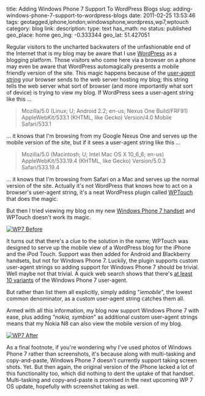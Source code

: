 title: Adding Windows Phone 7 Support To WordPress Blogs
slug: adding-windows-phone-7-support-to-wordpress-blogs
date: 2011-02-25 13:53:46
tags: geotagged,iphone,london,windowsphone,wordpress,wp7,wptouch
category: blog
link: 
description: 
type: text
has_math: no
status: published
geo_place: home
geo_lng: -0.333344
geo_lat: 51.427051

Regular visitors to the uncharted backwaters of the unfashionable end of the Internet that is my blog may be aware that I use [WordPress](http://wordpress.org/ "http://wordpress.org/") as a blogging platform. Those visitors who come here via a browser on a phone may even be aware that WordPress automagically presents a mobile friendly version of the site. This magic happens because of the [user-agent string](http://show-ip.net/useragent/ "http://show-ip.net/useragent/") your browser sends to the web server hosting my blog; this string tells the web server what sort of browser (and more importantly what sort of device) is trying to view my blog. If WordPress sees a user-agent string like this ...

<!-- TEASER_END -->


> Mozilla/5.0 (Linux; U; Android 2.2; en-us; Nexus One Build/FRF91) AppleWebKit/533.1 (KHTML, like Gecko) Version/4.0 Mobile Safari/533.1


... it knows that I'm browsing from my Google Nexus One and serves up the mobile version of the site, but if it sees a user-agent string like this ...

> Mozilla/5.0 (Macintosh; U; Intel Mac OS X 10\_6\_6; en-us) AppleWebKit/533.19.4 (KHTML, like Gecko) Version/5.0.3 Safari/533.19.4


... it knows that I'm browsing from Safari on a Mac and serves up the normal version of the site. Actually it's not WordPress that knows how to act on a browser's user-agent string, it's a neat WordPress plugin called [WPTouch](http://wordpress.org/extend/plugins/wptouch/ "http://wordpress.org/extend/plugins/wptouch/") that does the magic.

But then I tried viewing my blog on my new [Windows Phone 7 handset](http://www.flickr.com/photos/vicchi/5470758996/ "http://www.flickr.com/photos/vicchi/5470758996/") and WPTouch doesn't work its magic.

[![](/wp-content/uploads/2011/02/WP7-Before-224x300.jpg "WP7 Before")](/wp-content/uploads/2011/02/WP7-Before.jpg "/wp-content/uploads/2011/02/WP7-Before.jpg")

It turns out that there's a clue to the solution in the name; WPTouch was designed to serve up the mobile view of a WordPress blog for the iPhone and the iPod Touch. Support was then added for Android and Blackberry handsets, but not for Windows Phone 7. Luckily, the plugin supports custom user-agent strings so adding support for Windows Phone 7 should be trivial. Well maybe not that trivial. A quick web search shows that there's [at least 10 variants](http://www.elucidsoft.com/blog/2010/11/19/windows-phone-7-user-agents/ "http://www.elucidsoft.com/blog/2010/11/19/windows-phone-7-user-agents/") of the Windows Phone 7 user-agent.

But rather than list them all explicitly, simply adding "*iemobile*", the lowest common denominator, as a custom user-agent string catches them all.

Armed with all this information, my blog now support Windows Phone 7 with ease, plus adding *"nokia, symbian*" as additional custom user-agent strings means that my Nokia N8 can also view the mobile version of my blog.

[![](/wp-content/uploads/2011/02/WP7-After1-224x300.jpg "WP7 After")](/wp-content/uploads/2011/02/WP7-After1.jpg "/wp-content/uploads/2011/02/WP7-After1.jpg")

As a final footnote, if you're wondering why I've used photos of Windows Phone 7 rather than screenshots, it's because along with multi-tasking and copy-and-paste, Windows Phone 7 doesn't currently support taking screen shots. Yet. But then again, the original version of the iPhone lacked a lot of this functionality too, which did nothing to dent the uptake of that handset. Multi-tasking and copy-and-paste is promised in the next upcoming WP 7 OS update, hopefully with screenshot taking as well.


